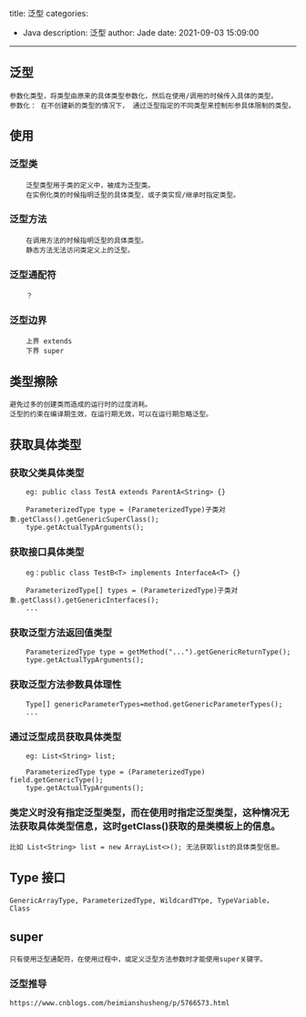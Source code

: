 title: 泛型
categories:
  - Java
description: 泛型
author: Jade
date: 2021-09-03 15:09:00
---

## 泛型
	参数化类型，将类型由原来的具体类型参数化，然后在使用/调用的时候传入具体的类型。
	参数化： 在不创建新的类型的情况下， 通过泛型指定的不同类型来控制形参具体限制的类型。

## 使用
### 泛型类
		泛型类型用于类的定义中，被成为泛型类。
		在实例化类的时候指明泛型的具体类型，或子类实现/继承时指定类型。
### 泛型方法
		在调用方法的时候指明泛型的具体类型。
		静态方法无法访问类定义上的泛型。
### 泛型通配符
		？
### 泛型边界
		上界 extends
		下界 super

## 类型擦除
	避免过多的创建类而造成的运行时的过度消耗。
	泛型的约束在编译期生效，在运行期无效，可以在运行期忽略泛型。
	
## 获取具体类型
### 获取父类具体类型
		eg: public class TestA extends ParentA<String> {}

		ParameterizedType type = (ParameterizedType)子类对象.getClass().getGenericSuperClass();
		type.getActualTypArguments();
### 获取接口具体类型
		eg：public class TestB<T> implements InterfaceA<T> {}

		ParameterizedType[] types = (ParameterizedType)子类对象.getClass().getGenericInterfaces();
		...
### 获取泛型方法返回值类型
		ParameterizedType type = getMethod("...").getGenericReturnType();
		type.getActualTypArguments();
### 获取泛型方法参数具体理性
		Type[] genericParameterTypes=method.getGenericParameterTypes();
		...
### 通过泛型成员获取具体类型
		eg: List<String> list;
		
		ParameterizedType type = (ParameterizedType) field.getGenericType();
		type.getActualTypArguments();
### 类定义时没有指定泛型类型，而在使用时指定泛型类型，这种情况无法获取具体类型信息，这时getClass()获取的是类模板上的信息。
	比如 List<String> list = new ArrayList<>(); 无法获取list的具体类型信息。
	
## Type 接口
	GenericArrayType, ParameterizedType, WildcardTYpe, TypeVariable， Class

## super
	只有使用泛型通配符，在使用过程中，或定义泛型方法参数时才能使用super关键字。
	
### 泛型推导 
	https://www.cnblogs.com/heimianshusheng/p/5766573.html
